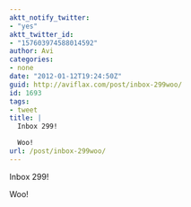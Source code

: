 ```yaml
---
aktt_notify_twitter:
- "yes"
aktt_twitter_id:
- "157603974588014592"
author: Avi
categories:
- none
date: "2012-01-12T19:24:50Z"
guid: http://aviflax.com/post/inbox-299woo/
id: 1693
tags:
- tweet
title: |
  Inbox 299!

  Woo!
url: /post/inbox-299woo/
---
```

Inbox 299!

Woo!